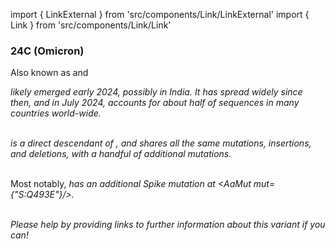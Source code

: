 import { LinkExternal } from 'src/components/Link/LinkExternal'
import { Link } from 'src/components/Link/Link'




<MdxContent filepath="VoCHeader.md'" />

### 24C (Omicron)
Also known as <Lin name="KP.3" /> and <Who name="Omicron" />

<MdxContent filepath="OmicronHeader.md'" />

<Var name="24C (Omicron)"/> likely emerged early 2024, possibly in India. It has spread widely since then, and in July 2024, accounts for about half of sequences in many countries world-wide.
<br/><br/>

<Var name="24C (Omicron)" prefix=""/> is a direct descendant of <Var name="24B (Omicron)" prefix=""/>, and shares all the same mutations, insertions, and deletions, with a handful of additional mutations.
<br/>
<br/>

Most notably, <Var name="24C (Omicron)" prefix=""/> has an additional Spike mutation at <AaMut mut={"S:Q493E"}/>.
<br/>


<br/>
<i>Please help by providing links to further information about this variant if you can!</i>




